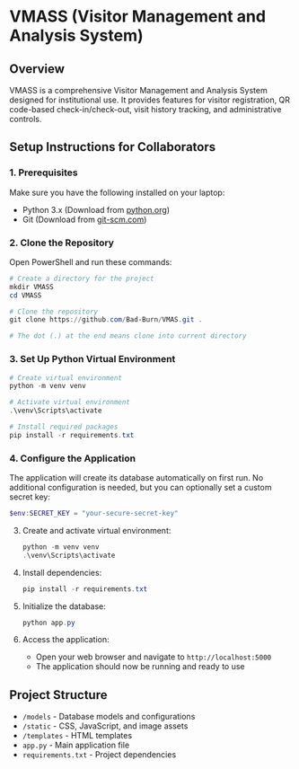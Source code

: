 # VMASS (Visitor Management and Analysis System)

## Overview
VMASS is a comprehensive Visitor Management and Analysis System designed for institutional use. It provides features for visitor registration, QR code-based check-in/check-out, visit history tracking, and administrative controls.

## Setup Instructions for Collaborators

### 1. Prerequisites
Make sure you have the following installed on your laptop:
- Python 3.x (Download from [python.org](https://www.python.org/downloads/))
- Git (Download from [git-scm.com](https://git-scm.com/downloads))

### 2. Clone the Repository
Open PowerShell and run these commands:
```powershell
# Create a directory for the project
mkdir VMASS
cd VMASS

# Clone the repository
git clone https://github.com/Bad-Burn/VMAS.git .

# The dot (.) at the end means clone into current directory
```

### 3. Set Up Python Virtual Environment
```powershell
# Create virtual environment
python -m venv venv

# Activate virtual environment
.\venv\Scripts\activate

# Install required packages
pip install -r requirements.txt
```

### 4. Configure the Application
The application will create its database automatically on first run. No additional configuration is needed, but you can optionally set a custom secret key:
```powershell
$env:SECRET_KEY = "your-secure-secret-key"
```

3. Create and activate virtual environment:
   ```powershell
   python -m venv venv
   .\venv\Scripts\activate
   ```

4. Install dependencies:
   ```powershell
   pip install -r requirements.txt
   ```

5. Initialize the database:
   ```powershell
   python app.py
   ```

6. Access the application:
   - Open your web browser and navigate to `http://localhost:5000`
   - The application should now be running and ready to use

## Project Structure
- `/models` - Database models and configurations
- `/static` - CSS, JavaScript, and image assets
- `/templates` - HTML templates
- `app.py` - Main application file
- `requirements.txt` - Project dependencies

